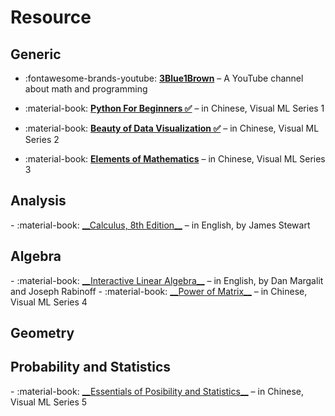 <!-- ---
comments: false
--- -->

# Resource

## Generic

<div class="grid cards" markdown>

- :fontawesome-brands-youtube: <a href="https://www.youtube.com/@3blue1brown" target="_blank">__3Blue1Brown__</a> – A YouTube channel about math and programming

- :material-book: <a href="https://github.com/Visualize-ML/Book1_Python-For-Beginners" target="_blank">__Python For Beginners ✅__</a> – in Chinese, Visual ML Series 1

- :material-book: <a href="https://github.com/Visualize-ML/Book2_Beauty-of-Data-Visualization" target="_blank">__Beauty of Data Visualization ✅__</a> – in Chinese, Visual ML Series 2

- :material-book: <a href="https://github.com/Visualize-ML/Book3_Elements-of-Mathematics" target="_blank">__Elements of Mathematics__</a> – in Chinese, Visual ML Series 3

</div>

## Analysis
<div class="grid cards" markdown>
- :material-book: <a href="https://github.com/vortexmethods/Stewart" target="_blank">__Calculus, 8th Edition__</a> – in English, by James Stewart
</div>

## Algebra

<div class="grid cards" markdown>
- :material-book: <a href="https://textbooks.math.gatech.edu/ila/" target="_blank">__Interactive Linear Algebra__</a> – in English, by Dan Margalit and Joseph Rabinoff
- :material-book: <a href="https://github.com/Visualize-ML/Book4_Power-of-Matrix" target="_blank">__Power of Matrix__</a> – in Chinese, Visual ML Series 4
</div>

## Geometry

## Probability and Statistics

<div class="grid cards" markdown>
- :material-book: <a href="https://github.com/Visualize-ML/Book5_Essentials-of-Probability-and-Statistics" target="_blank">__Essentials of Posibility and Statistics__</a> – in Chinese, Visual ML Series 5
</div>